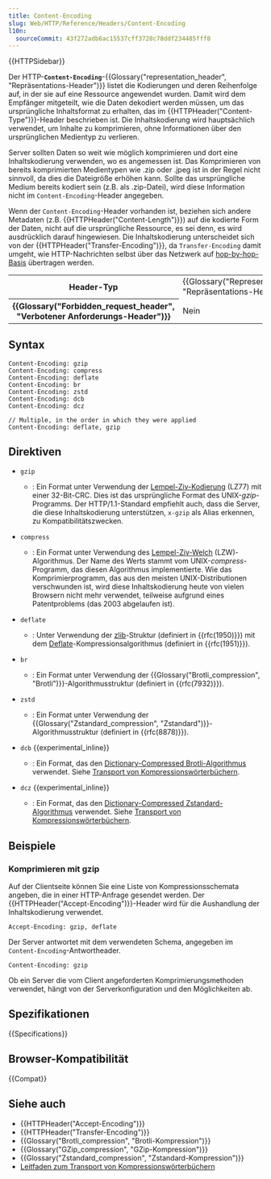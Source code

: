```yaml
---
title: Content-Encoding
slug: Web/HTTP/Reference/Headers/Content-Encoding
l10n:
  sourceCommit: 43f272adb6ac15537cff3728c78ddf234485fff8
---
```


{{HTTPSidebar}}

Der HTTP-**`Content-Encoding`**-{{Glossary("representation_header", "Repräsentations-Header")}} listet die Kodierungen und deren Reihenfolge auf, in der sie auf eine Ressource angewendet wurden. Damit wird dem Empfänger mitgeteilt, wie die Daten dekodiert werden müssen, um das ursprüngliche Inhaltsformat zu erhalten, das im {{HTTPHeader("Content-Type")}}-Header beschrieben ist. Die Inhaltskodierung wird hauptsächlich verwendet, um Inhalte zu komprimieren, ohne Informationen über den ursprünglichen Medientyp zu verlieren.

Server sollten Daten so weit wie möglich komprimieren und dort eine Inhaltskodierung verwenden, wo es angemessen ist. Das Komprimieren von bereits komprimierten Medientypen wie .zip oder .jpeg ist in der Regel nicht sinnvoll, da dies die Dateigröße erhöhen kann. Sollte das ursprüngliche Medium bereits kodiert sein (z.B. als .zip-Datei), wird diese Information nicht im `Content-Encoding`-Header angegeben.

Wenn der `Content-Encoding`-Header vorhanden ist, beziehen sich andere Metadaten (z.B. {{HTTPHeader("Content-Length")}}) auf die kodierte Form der Daten, nicht auf die ursprüngliche Ressource, es sei denn, es wird ausdrücklich darauf hingewiesen. Die Inhaltskodierung unterscheidet sich von der {{HTTPHeader("Transfer-Encoding")}}, da `Transfer-Encoding` damit umgeht, wie HTTP-Nachrichten selbst über das Netzwerk auf [hop-by-hop-Basis](/de/docs/Web/HTTP/Reference/Headers#hop-by-hop_headers) übertragen werden.

<table class="properties">
  <tbody>
    <tr>
      <th scope="row">Header-Typ</th>
      <td>{{Glossary("Representation_header", "Repräsentations-Header")}}</td>
    </tr>
    <tr>
      <th scope="row">{{Glossary("Forbidden_request_header", "Verbotener Anforderungs-Header")}}</th>
      <td>Nein</td>
    </tr>
  </tbody>
</table>

## Syntax

```http
Content-Encoding: gzip
Content-Encoding: compress
Content-Encoding: deflate
Content-Encoding: br
Content-Encoding: zstd
Content-Encoding: dcb
Content-Encoding: dcz

// Multiple, in the order in which they were applied
Content-Encoding: deflate, gzip
```

## Direktiven

- `gzip`
  - : Ein Format unter Verwendung der [Lempel-Ziv-Kodierung](https://en.wikipedia.org/wiki/LZ77_and_LZ78#LZ77) (LZ77) mit einer 32-Bit-CRC. Dies ist das ursprüngliche Format des UNIX-_gzip_-Programms. Der HTTP/1.1-Standard empfiehlt auch, dass die Server, die diese Inhaltskodierung unterstützen, `x-gzip` als Alias erkennen, zu Kompatibilitätszwecken.
- `compress`
  - : Ein Format unter Verwendung des [Lempel-Ziv-Welch](https://en.wikipedia.org/wiki/LZW) (LZW)-Algorithmus. Der Name des Werts stammt vom UNIX-_compress_-Programm, das diesen Algorithmus implementierte. Wie das Komprimierprogramm, das aus den meisten UNIX-Distributionen verschwunden ist, wird diese Inhaltskodierung heute von vielen Browsern nicht mehr verwendet, teilweise aufgrund eines Patentproblems (das 2003 abgelaufen ist).
- `deflate`
  - : Unter Verwendung der [zlib](https://en.wikipedia.org/wiki/Zlib)-Struktur (definiert in {{rfc(1950)}}) mit dem [Deflate](https://en.wikipedia.org/wiki/Deflate)-Kompressionsalgorithmus (definiert in {{rfc(1951)}}).
- `br`
  - : Ein Format unter Verwendung der {{Glossary("Brotli_compression", "Brotli")}}-Algorithmusstruktur (definiert in {{rfc(7932)}}).
- `zstd`
  - : Ein Format unter Verwendung der {{Glossary("Zstandard_compression", "Zstandard")}}-Algorithmusstruktur (definiert in {{rfc(8878)}}).
- `dcb` {{experimental_inline}}

  - : Ein Format, das den [Dictionary-Compressed Brotli-Algorithmus](https://datatracker.ietf.org/doc/html/draft-ietf-httpbis-compression-dictionary#name-dictionary-compressed-brotl) verwendet. Siehe [Transport von Kompressionswörterbüchern](/de/docs/Web/HTTP/Guides/Compression_dictionary_transport).

- `dcz` {{experimental_inline}}
  - : Ein Format, das den [Dictionary-Compressed Zstandard-Algorithmus](https://datatracker.ietf.org/doc/html/draft-ietf-httpbis-compression-dictionary#name-dictionary-compressed-zstan) verwendet. Siehe [Transport von Kompressionswörterbüchern](/de/docs/Web/HTTP/Guides/Compression_dictionary_transport).

## Beispiele

### Komprimieren mit gzip

Auf der Clientseite können Sie eine Liste von Kompressionsschemata angeben, die in einer HTTP-Anfrage gesendet werden. Der {{HTTPHeader("Accept-Encoding")}}-Header wird für die Aushandlung der Inhaltskodierung verwendet.

```http
Accept-Encoding: gzip, deflate
```

Der Server antwortet mit dem verwendeten Schema, angegeben im `Content-Encoding`-Antwortheader.

```http
Content-Encoding: gzip
```

Ob ein Server die vom Client angeforderten Komprimierungsmethoden verwendet, hängt von der Serverkonfiguration und den Möglichkeiten ab.

## Spezifikationen

{{Specifications}}

## Browser-Kompatibilität

{{Compat}}

## Siehe auch

- {{HTTPHeader("Accept-Encoding")}}
- {{HTTPHeader("Transfer-Encoding")}}
- {{Glossary("Brotli_compression", "Brotli-Kompression")}}
- {{Glossary("GZip_compression", "GZip-Kompression")}}
- {{Glossary("Zstandard_compression", "Zstandard-Kompression")}}
- [Leitfaden zum Transport von Kompressionswörterbüchern](/de/docs/Web/HTTP/Guides/Compression_dictionary_transport)
